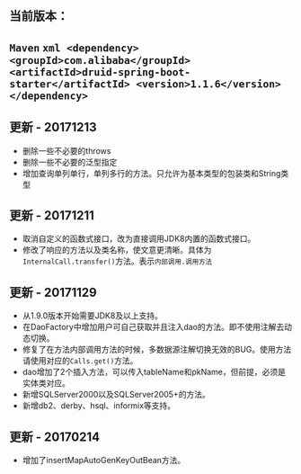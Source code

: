 ## 当前版本：
 ```Maven```
    ```xml
    <dependency>
       <groupId>com.alibaba</groupId>
       <artifactId>druid-spring-boot-starter</artifactId>
       <version>1.1.6</version>
    </dependency>
    ```
---
## 更新 - 20171213
+ 删除一些不必要的throws
+ 删除一些不必要的泛型指定
+ 增加查询单列单行，单列多行的方法。只允许为基本类型的包装类和String类型
## 更新 - 20171211
+ 取消自定义的函数式接口，改为直接调用JDK8内置的函数式接口。
+ 修改了响应的方法以及类名称，使文意更清晰。具体为```InternalCall.transfer()```方法。表示```内部调用.调用方法```
## 更新 - 20171129
+ 从1.9.0版本开始需要JDK8及以上支持。
+ 在DaoFactory中增加用户可自己获取并且注入dao的方法。即不使用注解去动态切换。
+ 修复了在方法内部调用方法的时候，多数据源注解切换无效的BUG。使用方法请使用对应的```Calls.get()```方法。
+ dao增加了2个插入方法，可以传入tableName和pkName，但前提，必须是实体类对应。
+ 新增SQLServer2000以及SQLServer2005+的方法。
+ 新增db2、derby、hsql、informix等支持。
## 更新 - 20170214
+ 增加了insertMapAutoGenKeyOutBean方法。
